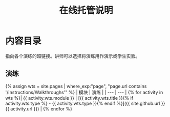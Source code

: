 ﻿---
title: 在线托管说明
permalink: index.html
layout: 主页
---

# 内容目录

指向各个演练的超链接。讲师可以选择将演练用作演示或学生实验。 

## 演练

{% assign wts = site.pages | where_exp:"page", "page.url contains '/Instructions/Walkthroughs'" %}
| 模块 | 演练 |
| --- | --- | 
{% for activity in wts %}| {{ activity.wts.module }} | [{{ activity.wts.title }}{% if activity.wts.type %} - {{ activity.wts.type }}{% endif %}]({{ site.github.url }}{{ activity.url }}) |
{% endfor %}

